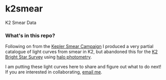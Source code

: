 # k2smear
K2 Smear Data

### What's in this repo?

Following on from the [Kepler Smear Campaign](https://github.com/benjaminpope/smearcampaign) I produced a very partial catalogue of light curves from smear in K2, but abandoned this for the [K2 Bright Star Survey](https://github.com/benjaminpope/k2halo) using [halo photometry](https://github.com/hvidy/halophot).

I am putting these light curves here to share and figure out what to do next! If you are interested in collaborating, [email me](mailto:benjamin.pope@nyu.edu). 